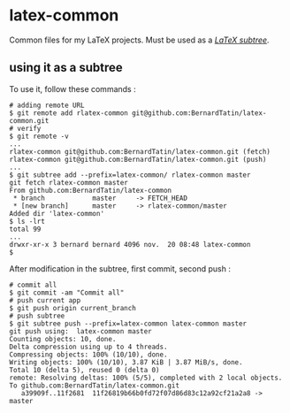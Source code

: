 # latex-common

Common files for my LaTeX projects. Must be used as a [*LaTeX subtree*](https://www.atlassian.com/blog/git/alternatives-to-git-submodule-git-subtree).

## using it as a subtree

To use it, follow these commands :

```shell
# adding remote URL
$ git remote add rlatex-common git@github.com:BernardTatin/latex-common.git
# verify
$ git remote -v
...
rlatex-common git@github.com:BernardTatin/latex-common.git (fetch)
rlatex-common git@github.com:BernardTatin/latex-common.git (push)
...
$ git subtree add --prefix=latex-common/ rlatex-common master
git fetch rlatex-common master
From github.com:BernardTatin/latex-common
 * branch            master     -> FETCH_HEAD
 * [new branch]      master     -> rlatex-common/master
Added dir 'latex-common'
$ ls -lrt
total 99
...
drwxr-xr-x 3 bernard bernard 4096 nov.  20 08:48 latex-common
$
```

After modification in the subtree, first commit, second push :

```shell
# commit all
$ git commit -am "Commit all"
# push current app
$ git push origin current_branch
# push subtree
$ git subtree push --prefix=latex-common latex-common master
git push using:  latex-common master
Counting objects: 10, done.
Delta compression using up to 4 threads.
Compressing objects: 100% (10/10), done.
Writing objects: 100% (10/10), 3.87 KiB | 3.87 MiB/s, done.
Total 10 (delta 5), reused 0 (delta 0)
remote: Resolving deltas: 100% (5/5), completed with 2 local objects.
To github.com:BernardTatin/latex-common.git
   a39909f..11f2681  11f26819b66b0fd72f07d86d83c12a92cf21a2a8 -> master

```
